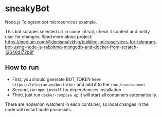# sneakyBot
Node.js Telegram bot microservices example.

This bot scrapes selected url in some intrval, check it content and notify user for changes.
Read more about project: https://medium.com/@denismalykhin/building-microservices-for-telegram-bot-using-node-js-rabbitmq-mongodb-and-docker-from-scratch-12640d172b8f

## How to run

- First, you should generate BOT_TOKEN here `https://telegram.me/botfather` and add it to the `/bot/environment`
- Second, run `npm install` for dependencies installation 
- Third, just run `docker-compose up` it will start all containers automatically. 

There are nodemon watchers in each container, so local changes in the code will restart node processes.
